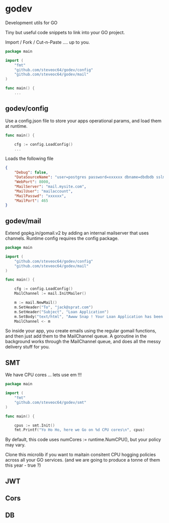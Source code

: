 # godev
Development utils for GO 

Tiny but useful code snippets to link into your GO project.

Import / Fork / Cut-n-Paste .... up to you.

```go
package main

import (
	"fmt"
	"github.com/steveoc64/godev/config"
	"github.com/steveoc64/godev/mail"
)

func main() {
	...
```


## godev/config

Use a config.json file to store your apps operational params, and load them at runtime.

```go
func main() {

	cfg := config.LoadConfig()
	...
```

Loads the following file
```json
{
	"Debug": false,
	"DataSourceName": "user=postgres password=xxxxxx dbname=dbdbdb sslmode=disable",
	"WebPort": 8000,
	"MailServer": "mail.mysite.com",
	"MailUser": "mailaccount",
	"MailPasswd": "xxxxxx",
	"MailPort": 465
}
```

## godev/mail

Extend gopkg.in/gomail.v2 by adding an internal mailserver that uses channels.
Runtime config requires the config package.

```go
package main

import (
	"github.com/steveoc64/godev/config"
	"github.com/steveoc64/godev/mail"
)

func main() {

	cfg := config.LoadConfig()
	MailChannel := mail.InitMailer()

	m := mail.NewMail()
	m.SetHeader("To", "jack@sprat.com")
	m.SetHeader("Subject", "Loan Application")
	m.SetBody("text/html", "Awww Snap ! Your Loan Application has been denied  :(")
	MailChannel <- m
```

So inside your app, you create emails using the regular gomail functions, and then just add them to the MailChannel 
queue.  A goroutine in the background works through the MailChannel queue, and does all the messy delivery stuff 
for you.

## SMT

We have CPU cores ... lets use em !!!

```go
package main

import (
	"fmt"
	"github.com/steveoc64/godev/smt"
)

func main() {

	cpus := smt.Init()
	fmt.Printf("Yo Ho Ho, here we Go on %d CPU cores\n", cpus)
```

By default, this code uses numCores := runtime.NumCPU(), but your policy may vary.

Clone this microlib if you want to maitain consitent CPU hogging policies across all your
GO services.  (and we are going to produce a tonne of them this year - true ?)

## JWT

## Cors

## DB
